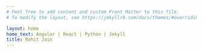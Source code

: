 ```yaml
---
# Feel free to add content and custom Front Matter to this file.
# To modify the layout, see https://jekyllrb.com/docs/themes/#overriding-theme-defaults

layout: home
home_text: Angular | React | Python | Jekyll
title: Rohit Jain
---
```


